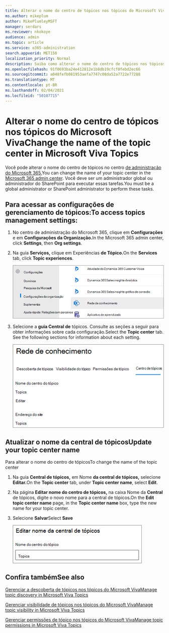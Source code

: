 ```yaml
---
title: Alterar o nome do centro de tópicos nos tópicos do Microsoft Viva
ms.author: mikeplum
author: MikePlumleyMSFT
manager: serdars
ms.reviewer: nkokoye
audience: admin
ms.topic: article
ms.service: o365-administration
search.appverid: MET150
localization_priority: Normal
description: Saiba como alterar o nome do centro de tópicos nos tópicos do Microsoft Viva.
ms.openlocfilehash: 91f0693ba24e412812e1b8db19cfcf0febd2ec66
ms.sourcegitcommit: a048fefb081953aefa7747c08da52a7722e77288
ms.translationtype: MT
ms.contentlocale: pt-BR
ms.lasthandoff: 02/04/2021
ms.locfileid: "50107715"
---
```

# <a name="change-the-name-of-the-topic-center-in-microsoft-viva-topics"></a><span data-ttu-id="3a3fd-103">Alterar o nome do centro de tópicos nos tópicos do Microsoft Viva</span><span class="sxs-lookup"><span data-stu-id="3a3fd-103">Change the name of the topic center in Microsoft Viva Topics</span></span>

<span data-ttu-id="3a3fd-104">Você pode alterar o nome do centro de tópicos no centro [de administração do Microsoft 365.](https://admin.microsoft.com)</span><span class="sxs-lookup"><span data-stu-id="3a3fd-104">You can change the name of your topic center in the [Microsoft 365 admin center](https://admin.microsoft.com).</span></span> <span data-ttu-id="3a3fd-105">Você deve ser um administrador global ou administrador do SharePoint para executar essas tarefas.</span><span class="sxs-lookup"><span data-stu-id="3a3fd-105">You must be a global administrator or SharePoint administrator to perform these tasks.</span></span>

## <a name="to-access-topics-management-settings"></a><span data-ttu-id="3a3fd-106">Para acessar as configurações de gerenciamento de tópicos:</span><span class="sxs-lookup"><span data-stu-id="3a3fd-106">To access topics management settings:</span></span>

1. <span data-ttu-id="3a3fd-107">No centro de administração do Microsoft 365, clique em **Configurações** e em **Configurações da Organização.**</span><span class="sxs-lookup"><span data-stu-id="3a3fd-107">In the Microsoft 365 admin center, click **Settings**, then **Org settings**.</span></span>
2. <span data-ttu-id="3a3fd-108">Na guia **Serviços,** clique em Experiências **de Tópico.**</span><span class="sxs-lookup"><span data-stu-id="3a3fd-108">On the **Services** tab, click **Topic experiences**.</span></span>

    ![Conectar as pessoas ao conhecimento](../media/admin-org-knowledge-options-completed.png) 

3. <span data-ttu-id="3a3fd-110">Selecione a **guia Central de** tópicos. Consulte as seções a seguir para obter informações sobre cada configuração.</span><span class="sxs-lookup"><span data-stu-id="3a3fd-110">Select the **Topic center** tab. See the following sections for information about each setting.</span></span>

    ![knowledge-network-settings](../media/knowledge-network-settings-topic-center.png) 

##  <a name="update-your-topic-center-name"></a><span data-ttu-id="3a3fd-112">Atualizar o nome da central de tópicos</span><span class="sxs-lookup"><span data-stu-id="3a3fd-112">Update your topic center name</span></span>

<span data-ttu-id="3a3fd-113">Para alterar o nome do centro de tópicos</span><span class="sxs-lookup"><span data-stu-id="3a3fd-113">To change the name of the topic center</span></span>

1. <span data-ttu-id="3a3fd-114">Na guia **Central de tópicos,** em Nome **da central de tópicos,** selecione **Editar.**</span><span class="sxs-lookup"><span data-stu-id="3a3fd-114">On the **Topic center** tab, under **Topic center name**, select **Edit**.</span></span>
2. <span data-ttu-id="3a3fd-115">Na página **Editar nome do centro de tópicos,** na caixa Nome da **Central** de tópicos, digite o novo nome para a central de tópicos.</span><span class="sxs-lookup"><span data-stu-id="3a3fd-115">On the **Edit topic center name** page, in the **Topic center name** box, type the new name for your topic center.</span></span>
3. <span data-ttu-id="3a3fd-116">Selecione **Salvar**</span><span class="sxs-lookup"><span data-stu-id="3a3fd-116">Select **Save**</span></span>

    ![Editar nome da central de tópicos](../media/manage-topic-center-name.png)  

## <a name="see-also"></a><span data-ttu-id="3a3fd-118">Confira também</span><span class="sxs-lookup"><span data-stu-id="3a3fd-118">See also</span></span>

[<span data-ttu-id="3a3fd-119">Gerenciar a descoberta de tópicos nos tópicos do Microsoft Viva</span><span class="sxs-lookup"><span data-stu-id="3a3fd-119">Manage topic discovery in Microsoft Viva Topics</span></span>](topic-experiences-discovery.md)

[<span data-ttu-id="3a3fd-120">Gerenciar visibilidade de tópicos nos tópicos do Microsoft Viva</span><span class="sxs-lookup"><span data-stu-id="3a3fd-120">Manage topic visibility in Microsoft Viva Topics</span></span>](topic-experiences-knowledge-rules.md)

[<span data-ttu-id="3a3fd-121">Gerenciar permissões de tópico nos tópicos do Microsoft Viva</span><span class="sxs-lookup"><span data-stu-id="3a3fd-121">Manage topic permissions in Microsoft Viva Topics</span></span>](topic-experiences-user-permissions.md)

